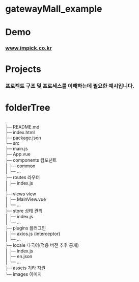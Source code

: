 # gatewayMall_example

# Demo
### www.impick.co.kr  

# Projects
### 프로젝트 구조 및 프로세스를 이해하는데 필요한 예시입니다.

# folderTree
.  
├─ README.md  
├─ index.html  
├─ package.json  
└─ src  
   ├─ main.js  
   ├─ App.vue  
   ├─ components        컴포넌트  
   │  ├─ common  
   │  └─ ...  
   ├─ routes            라우터  
   │  ├─ index.js  
   │   
   ├─ views             view  
   │  ├─ MainView.vue  
   │  └─ ...  
   ├─ store             상태 관리  
   │  ├─ index.js  
   │  └─ ...  
   ├─ plugins           플러그인  
   │  ├─ axios.js       (interceptor)  
   │  └─ ...  
   ├─ locale            다국어(적용 버전 추후 공개)  
   │  ├─ index.js  
   │  ├─ en.json  
   │  └─ ...  
   ├─ assets 기타 자원  
      └─ images            이미지  
